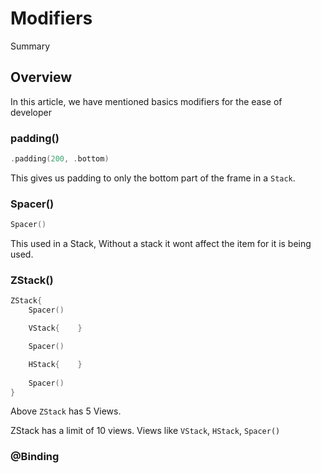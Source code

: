 # Modifiers

<!--@START_MENU_TOKEN@-->Summary<!--@END_MENU_TOKEN@-->

## Overview

In this article, we have mentioned basics modifiers for the ease of developer

### padding()

```swift
.padding(200, .bottom)
```
This gives us padding to only the bottom part of the frame in a `Stack`.

### Spacer()
```swift
Spacer()
```
This used in a Stack, Without a stack it wont affect the item for it is being used.

### ZStack()
```swift
ZStack{
    Spacer()

    VStack{    }

    Spacer()

    HStack{    }
    
    Spacer()
}
```
Above `ZStack` has 5 Views.

ZStack has a limit of 10 views. Views like `VStack`, `HStack`, `Spacer()`

### @Binding

